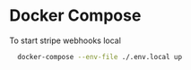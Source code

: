# Docker Compose
To start stripe webhooks local

```bash
  docker-compose --env-file ./.env.local up
```